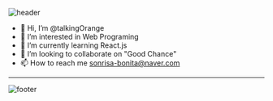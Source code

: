 
<!---
talkingOrange/talkingOrange is a ✨ special ✨ repository because its `README.md` (this file) appears on your GitHub profile.
You can click the Preview link to take a look at your changes.
--->

![header](https://capsule-render.vercel.app/api?type=wave&color=timeGradient&height=300&section=header&text=I%20LOVE%20WEB&fontSize=90&) 
- 👋 Hi, I’m @talkingOrange
- 👀 I’m interested in Web Programing
- 🌱 I’m currently learning React.js
- 💞️ I’m looking to collaborate on "Good Chance"
- 📫 How to reach me sonrisa-bonita@naver.com

----

![footer](https://capsule-render.vercel.app/api?type=rect&section=footer&text=Thank%20you%20for%20visiting!&fontSize=20&fontAlign=80&fontAlignY=70&&color=timeGradient&animation=twinkling)
